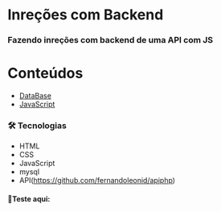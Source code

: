 # Inreções com Backend
### Fazendo inreções com backend de uma API com JS 


Conteúdos
==========
<!--ts-->
   * [DataBase](#)
   * [JavaScript](#)
<!--te-->

### 🛠 Tecnologias

- HTML
- CSS
- JavaScript
- mysql
- API(https://github.com/fernandoleonid/apiphp)

#### 🚀Teste aqui: 